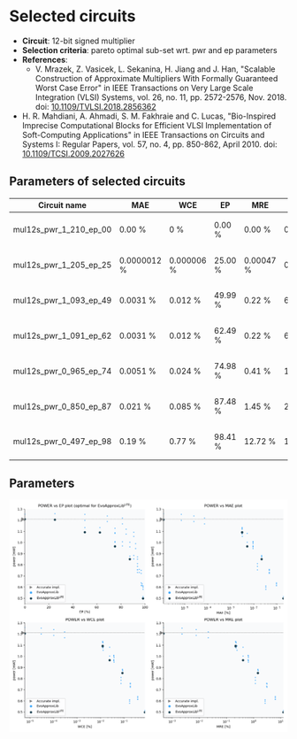
Selected circuits
===================
 - **Circuit**: 12-bit signed multiplier
 - **Selection criteria**: pareto optimal sub-set wrt. pwr and ep parameters
 - **References**: 
   - V. Mrazek, Z. Vasicek, L. Sekanina, H. Jiang and J. Han, "Scalable Construction of Approximate Multipliers With Formally Guaranteed Worst Case Error" in IEEE Transactions on Very Large Scale Integration (VLSI) Systems, vol. 26, no. 11, pp. 2572-2576, Nov. 2018. doi: [10.1109/TVLSI.2018.2856362](https://dx.doi.org/10.1109/TVLSI.2018.2856362)
  - H. R. Mahdiani, A. Ahmadi, S. M. Fakhraie and C. Lucas, "Bio-Inspired Imprecise Computational Blocks for Efficient VLSI Implementation of Soft-Computing Applications" in IEEE Transactions on Circuits and Systems I: Regular Papers, vol. 57, no. 4, pp. 850-862, April 2010. doi: [10.1109/TCSI.2009.2027626](https://dx.doi.org/10.1109/TCSI.2009.2027626)


Parameters of selected circuits
----------------------------

| Circuit name | MAE | WCE | EP | MRE | MSE | Download |
| --- |  --- | --- | --- | --- | --- | --- | 
| mul12s_pwr_1_210_ep_00 | 0.00 % | 0 % | 0.00 % | 0.00 % | 0 |  [[Verilog<sub>generic</sub>](mul12s_pwr_1_210_ep_00_gen.v)] [[Verilog<sub>PDK45</sub>](mul12s_pwr_1_210_ep_00_pdk45.v)]  [[C](mul12s_pwr_1_210_ep_00.c)] |
| mul12s_pwr_1_205_ep_25 | 0.0000012 % | 0.000006 % | 25.00 % | 0.00047 % | 0.2 |  [[Verilog<sub>generic</sub>](mul12s_pwr_1_205_ep_25_gen.v)] [[Verilog<sub>PDK45</sub>](mul12s_pwr_1_205_ep_25_pdk45.v)]  [[C](mul12s_pwr_1_205_ep_25.c)] |
| mul12s_pwr_1_093_ep_49 | 0.0031 % | 0.012 % | 49.99 % | 0.22 % | 699051 |  [[Verilog<sub>generic</sub>](mul12s_pwr_1_093_ep_49_gen.v)] [[Verilog<sub>PDK45</sub>](mul12s_pwr_1_093_ep_49_pdk45.v)]  [[C](mul12s_pwr_1_093_ep_49.c)] |
| mul12s_pwr_1_091_ep_62 | 0.0031 % | 0.012 % | 62.49 % | 0.22 % | 699052 |  [[Verilog<sub>generic</sub>](mul12s_pwr_1_091_ep_62_gen.v)] [[Verilog<sub>PDK45</sub>](mul12s_pwr_1_091_ep_62_pdk45.v)]  [[C](mul12s_pwr_1_091_ep_62.c)] |
| mul12s_pwr_0_965_ep_74 | 0.0051 % | 0.024 % | 74.98 % | 0.41 % | 1398102 |  [[Verilog<sub>generic</sub>](mul12s_pwr_0_965_ep_74_gen.v)] [[Verilog<sub>PDK45</sub>](mul12s_pwr_0_965_ep_74_pdk45.v)]  [[C](mul12s_pwr_0_965_ep_74.c)] |
| mul12s_pwr_0_850_ep_87 | 0.021 % | 0.085 % | 87.48 % | 1.45 % | 24466776 |  [[Verilog<sub>generic</sub>](mul12s_pwr_0_850_ep_87_gen.v)] [[Verilog<sub>PDK45</sub>](mul12s_pwr_0_850_ep_87_pdk45.v)]  [[C](mul12s_pwr_0_850_ep_87.c)] |
| mul12s_pwr_0_497_ep_98 | 0.19 % | 0.77 % | 98.41 % | 12.72 % | 1864368350 |  [[Verilog<sub>generic</sub>](mul12s_pwr_0_497_ep_98_gen.v)] [[Verilog<sub>PDK45</sub>](mul12s_pwr_0_497_ep_98_pdk45.v)]  [[C](mul12s_pwr_0_497_ep_98.c)] |
    
Parameters
--------------
![Parameters figure](fig.png)
             